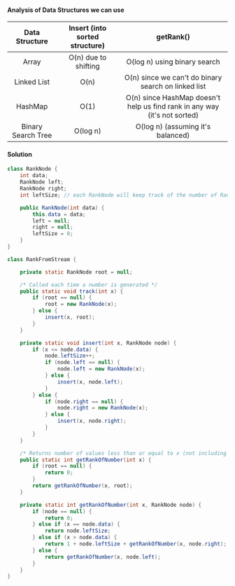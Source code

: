 #### Analysis of Data Structures we can use

|   Data Structure   | Insert (into sorted structure) |                              getRank()                                    |
|:------------------:|:------------------------------:|:-------------------------------------------------------------------------:|
| Array              | O(n) due to shifting           | O(log n) using binary search                                              |
| Linked List        | O(n)                           | O(n) since we can't do binary search on linked list                       |
| HashMap            | O(1)                           | O(n) since HashMap doesn't help us find rank in any way (it's not sorted) |
| Binary Search Tree | O(log n)                       | O(log n) (assuming it's balanced)                                         |
#### Solution

```java
class RankNode {
    int data;
    RankNode left;
    RankNode right;
    int leftSize; // each RankNode will keep track of the number of RankNodes in its left subtree

    public RankNode(int data) {
        this.data = data;
        left = null;
        right = null;
        leftSize = 0;
    }
}
```

```java
class RankFromStream {

    private static RankNode root = null;

    /* Called each time a number is generated */
    public static void track(int x) {
        if (root == null) {
            root = new RankNode(x);
        } else {
            insert(x, root);
        }
    }

    private static void insert(int x, RankNode node) {
        if (x <= node.data) {
            node.leftSize++;
            if (node.left == null) {
                node.left = new RankNode(x);
            } else {
                insert(x, node.left);
            }
        } else {
            if (node.right == null) {
                node.right = new RankNode(x);
            } else {
                insert(x, node.right);
            }
        }
    }

    /* Returns number of values less than or equal to x (not including x itself) */
    public static int getRankOfNumber(int x) {
        if (root == null) {
            return 0;
        }
        return getRankOfNumber(x, root);
    }

    private static int getRankOfNumber(int x, RankNode node) {
        if (node == null) {
            return 0;
        } else if (x == node.data) {
            return node.leftSize;
        } else if (x > node.data) {
            return 1 + node.leftSize + getRankOfNumber(x, node.right);
        } else {
            return getRankOfNumber(x, node.left);
        }
    }
}
```
